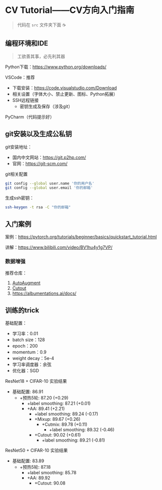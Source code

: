 # CV Tutorial——CV方向入门指南

> 代码在 `src` 文件夹下面 :coffee: 

## 编程环境和IDE

> 工欲善其事，必先利其器

Python下载：https://www.python.org/downloads/

VSCode：推荐

- 下载安装：https://code.visualstudio.com/Download
- 相关设置（字体大小、禁止更新、图标、Python拓展）
- SSH远程链接
	- 密钥生成及保存（涉及git）

PyCharm（代码提示好）

## git安装以及生成公私钥

git安装地址：

- 国内中文网站：https://git.p2hp.com/
- 官网：https://git-scm.com/

git相关配置

```bash
git config --global user.name '你的用户名'
git config --global user.email '你的邮箱'
```

生成ssh密钥：

```bash
ssh-keygen -t rsa -C "你的邮箱"
```



## 入门案例

案例：https://pytorch.org/tutorials/beginner/basics/quickstart_tutorial.html

讲解：https://www.bilibili.com/video/BV1hu4y1g7VP/

### 数据增强

推荐仓库：

1. [AutoAugment](https://github.com/DeepVoltaire/AutoAugment)
2. [Cutout](https://github.com/uoguelph-mlrg/Cutout)
3. https://albumentations.ai/docs/


## 训练的trick

基础配置：
- 学习率：0.01
- batch size：128
- epoch：200
- momentum：0.9
- weight decay：5e-4
- 学习率调度器：余弦
- 优化器：SGD


ResNet18 + CIFAR-10 实验结果
- 基础配置: 86.91
	- +预热5轮: 87.20 (+0.29)
		- +label smoothing: 87.21 (+0.01)
		- +AA: 89.41 (+2.21)
			- +label smoothing: 89.24 (-0.17)
			- +Mixup: 89.67 (+0.26)
				- +Cutmix: 89.78 (+0.11)
					- +label smoothing: 89.32 (-0.46)
			- +Cutout: 90.02 (+0.61)
				- +label smoothing: 89.21 (-0.81)
			

ResNet50 + CIFAR-10 实验结果
- 基础配置: 83.89
	- +预热5轮: 87.18
		- +label smoothing: 85.78
		- +AA: 89.92
			- +Cutout: 90.08
		